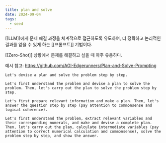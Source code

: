 ```yaml
---
title: plan and solve
date: 2024-09-04
tags:
  - seed
---
```


[[LLM]]에게 문제 해결 과정을 체계적으로 접근하도록 유도하여, 더 정확하고 논리적인 결과를 얻을 수 있게 하는 [[프롬프트]] 기법이다.

[[Zero-Shot]] 상황에서 문제를 해결하고 싶을 때 아주 유용하다.

예시 참고:
https://github.com/AGI-Edgerunners/Plan-and-Solve-Prompting

```
Let's devise a plan and solve the problem step by step.
```

```
Let's first understand the problem and devise a plan to solve the problem. Then, let's carry out the plan to solve the problem step by step.
```

```
Let's first prepare relevant information and make a plan. Then, let's answer the question step by step (pay attention to commonsense and logical coherence).
```

```
Let's first understand the problem, extract relevant variables and their corresponding numerals, and make and devise a complete plan. Then, let's carry out the plan, calculate intermediate variables (pay attention to correct numerical calculation and commonsense), solve the problem step by step, and show the answer.
```
